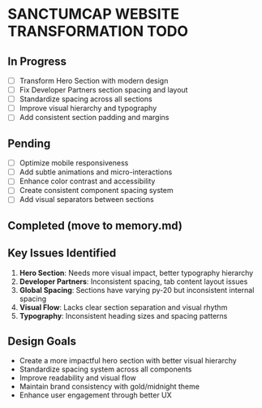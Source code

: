 # SANCTUMCAP WEBSITE TRANSFORMATION TODO

## In Progress
- [ ] Transform Hero Section with modern design
- [ ] Fix Developer Partners section spacing and layout
- [ ] Standardize spacing across all sections
- [ ] Improve visual hierarchy and typography
- [ ] Add consistent section padding and margins

## Pending
- [ ] Optimize mobile responsiveness
- [ ] Add subtle animations and micro-interactions
- [ ] Enhance color contrast and accessibility
- [ ] Create consistent component spacing system
- [ ] Add visual separators between sections

## Completed (move to memory.md)

## Key Issues Identified
1. **Hero Section**: Needs more visual impact, better typography hierarchy
2. **Developer Partners**: Inconsistent spacing, tab content layout issues
3. **Global Spacing**: Sections have varying py-20 but inconsistent internal spacing
4. **Visual Flow**: Lacks clear section separation and visual rhythm
5. **Typography**: Inconsistent heading sizes and spacing patterns

## Design Goals
- Create a more impactful hero section with better visual hierarchy
- Standardize spacing system across all components
- Improve readability and visual flow
- Maintain brand consistency with gold/midnight theme
- Enhance user engagement through better UX